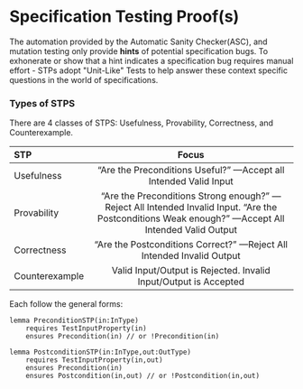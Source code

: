 # Specification Testing Proof(s)

The automation provided by the Automatic Sanity Checker(ASC), and mutation testing only provide **hints** of potential specification bugs. To exhonerate or show that a hint indicates a specification bug requires manual effort - STPs adopt "Unit-Like" Tests to help answer these context specific questions in the world of specifications.

### Types of STPS

There are 4 classes of STPS: Usefulness, Provability, Correctness, and Counterexample. 


| STP             | Focus   | 
| :----------------     | :------: |
| Usefulness                   |  “Are the Preconditions Useful?” —Accept all Intended Valid Input  | 
| Provability                  |  “Are the Preconditions Strong enough?” —Reject All Intended Invalid Input. “Are the Postconditions Weak enough?” —Accept All Intended Valid Output   | 
| Correctness         |  “Are the Postconditions Correct?” —Reject All Intended Invalid Output  | 
| Counterexample    |  Valid Input/Output is Rejected. Invalid Input/Output is Accepted  | 


Each follow the general forms:

```
lemma PreconditionSTP(in:InType)
    requires TestInputProperty(in)
    ensures Precondition(in) // or !Precondition(in)
```

```
lemma PostconditionSTP(in:InType,out:OutType)
    requires TestInputProperty(in,out)
    ensures Precondition(in)
    ensures Postcondition(in,out) // or !Postcondition(in,out)
```